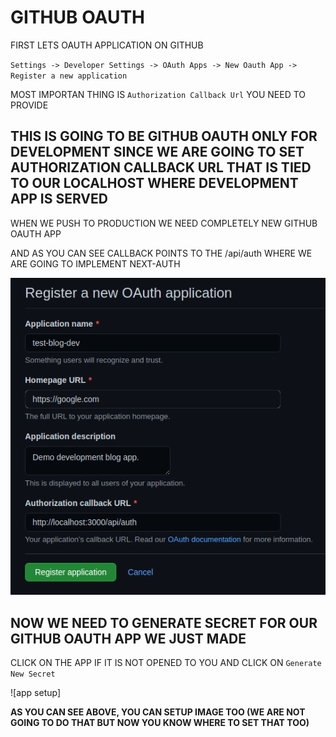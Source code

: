 # GITHUB OAUTH

FIRST LETS OAUTH APPLICATION ON GITHUB

`Settings -> Developer Settings -> OAuth Apps -> New Oauth App -> Register a new application`

MOST IMPORTAN THING IS `Authorization Callback Url` YOU NEED TO PROVIDE

## THIS IS GOING TO BE GITHUB OAUTH ONLY FOR DEVELOPMENT SINCE WE ARE GOING TO SET AUTHORIZATION CALLBACK URL THAT IS TIED TO OUR LOCALHOST WHERE DEVELOPMENT APP IS SERVED

WHEN WE PUSH TO PRODUCTION WE NEED COMPLETELY NEW GITHUB OAUTH APP

AND AS YOU CAN SEE CALLBACK POINTS TO THE /api/auth WHERE WE ARE GOING TO IMPLEMENT NEXT-AUTH

![github oauth](images/Screenshot%20from%202021-08-11%2012-47-38.png)

## NOW WE NEED TO GENERATE SECRET FOR OUR GITHUB OAUTH APP WE JUST MADE

CLICK ON THE APP IF IT IS NOT OPENED TO YOU AND CLICK ON `Generate New Secret`

![app setup]

**AS YOU CAN SEE ABOVE, YOU CAN SETUP IMAGE TOO (WE ARE NOT GOING TO DO THAT BUT NOW YOU KNOW WHERE TO SET THAT TOO)**
